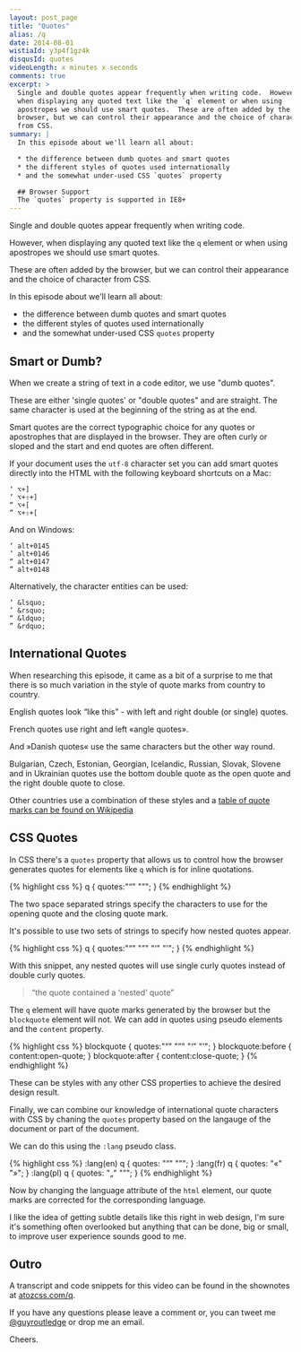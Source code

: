 ```yaml
---
layout: post_page
title: "Quotes"
alias: /q
date: 2014-08-01
wistiaId: y3p4f1gz4k
disqusId: quotes
videoLength: x minutes x seconds
comments: true
excerpt: >
  Single and double quotes appear frequently when writing code.  However,
  when displaying any quoted text like the `q` element or when using
  apostropes we should use smart quotes.  These are often added by the
  browser, but we can control their appearance and the choice of character
  from CSS.
summary: |
  In this episode about we'll learn all about: 

  * the difference between dumb quotes and smart quotes
  * the different styles of quotes used internationally
  * and the somewhat under-used CSS `quotes` property

  ## Browser Support
  The `quotes` property is supported in IE8+
---
```


Single and double quotes appear frequently when writing code.

However, when displaying any quoted text like the `q` element or when
using apostropes we should use smart quotes.

These are often added by the browser, but we can control their
appearance and the choice of character from CSS.

In this episode about we'll learn all about: 

* the difference between dumb quotes and smart quotes
* the different styles of quotes used internationally
* and the somewhat under-used CSS `quotes` property

## Smart or Dumb?

When we create a string of text in a code editor, we use "dumb quotes".

These are either 'single quotes' or "double quotes" and are straight.
The same character is used at the beginning of the string as at the end.

Smart quotes are the correct typographic choice for any quotes or
apostrophes that are displayed in the browser. They are often curly or
sloped and the start and end quotes are often different.

If your document uses the `utf-8` character set you can add smart quotes
directly into the HTML with the following keyboard shortcuts on a Mac:

	‘ ⌥+]
	’ ⌥+⇧+]
	“ ⌥+[
	” ⌥+⇧+[

And on Windows:

	‘ alt+0145
	’ alt+0146
	“ alt+0147
	” alt+0148

Alternatively, the character entities can be used:

	‘ &lsquo;
	’ &rsquo;
	“ &ldquo;
	” &rdquo;

## International Quotes

When researching this episode, it came as a bit of a surprise to me that
there is so much variation in the style of quote marks from country to
country.

English quotes look “like this” - with left and right double (or single)
quotes.

French quotes use right and left «angle quotes».

And »Danish quotes« use the same characters but the other way round.

Bulgarian, Czech, Estonian, Georgian, Icelandic, Russian, Slovak,
Slovene and in Ukrainian quotes use the bottom double quote as the open
quote and the right double quote to close.

Other countries use a combination of these styles and a [table of quote
marks can be found on
Wikipedia](http://en.wikipedia.org/wiki/International_variation_in_quotation_marks)

## CSS Quotes

In CSS there's a `quotes` property that allows us to control how the
browser generates quotes for elements like `q` which is for inline
quotations.

{% highlight css %}
q {
	quotes:"“" "”";
}
{% endhighlight %}

The two space separated strings specify the characters to use for the
opening quote and the closing quote mark.

It's possible to use two sets of strings to specify how nested quotes
appear.

{% highlight css %}
q {
	quotes:"“" "”" "‘" "’";
}
{% endhighlight %}

With this snippet, any nested quotes will use single curly quotes
instead of double curly quotes.

> “the quote contained a ‘nested’ quote”

The `q` element will have quote marks generated by the browser but the
`blockquote` element will not. We can add in quotes using pseudo
elements and the `content` property.

{% highlight css %}
blockquote { quotes:"“" "”" "‘" "’"; }
blockquote:before { content:open-quote; }
blockquote:after {  content:close-quote; }
{% endhighlight %}

These can be styles with any other CSS properties to achieve the desired
design result.

Finally, we can combine our knowledge of international quote characters
with CSS by chaning the `quotes` property based on the langauge of the
document or part of the document.

We can do this using the `:lang` pseudo class.

{% highlight css %}
:lang(en) q { quotes: "“" "”"; }
:lang(fr) q { quotes: "«" "»"; }
:lang(pl) q { quotes: "„" "”"; }
{% endhighlight %}

Now by changing the language attribute of the `html` element, our quote
marks are corrected for the corresponding language.

I like the idea of getting subtle details like this right in web design,
I'm sure it's something often overlooked but anything that can be done,
big or small, to improve user experience sounds good to me.


## Outro

A transcript and code snippets for this video can be found in the
shownotes at [atozcss.com/q](http://www.atozcss.com/q).

If you have any questions please leave a comment or, you can tweet me
[@guyroutledge](http://www.twitter.com/guyroutledge) or drop me an
email.

Cheers.
